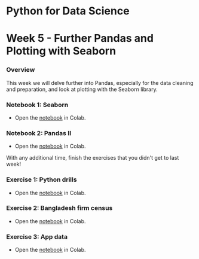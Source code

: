# Python for Data Science
# Week 5 - Further Pandas and Plotting with Seaborn
### Overview
This week we will delve further into Pandas, especially for the data cleaning and preparation, and look at plotting with the Seaborn library.

### Notebook 1: Seaborn
* Open the [notebook](https://colab.research.google.com/github/worldbank/Python-for-Data-Science/blob/master/week%205/Seaborn%20Demo.ipynb) in Colab.

### Notebook 2: Pandas II
* Open the [notebook](https://colab.research.google.com/github/worldbank/Python-for-Data-Science/blob/master/week%205/Pandas%20II.ipynb) in Colab.

With any additional time, finish the exercises that you didn't get to last week!

### Exercise 1: Python drills
* Open the [notebook](https://colab.research.google.com/github/worldbank/Python-for-Data-Science/blob/master/week%204/Week%204%20-%20Exercise%201%20-%20Python%20drills.ipynb) in Colab.

### Exercise 2: Bangladesh firm census 
* Open the [notebook](https://colab.research.google.com/github/worldbank/Python-for-Data-Science/blob/master/week%204/Week%204%20-%20Exercise%202%20-%20Census%20of%20Firms.ipynb) in Colab.

### Exercise 3: App data
* Open the [notebook](https://colab.research.google.com/github/worldbank/Python-for-Data-Science/blob/week%204/Week%204%20-%20Exercise%203%20-%20AppData.ipynb) in Colab.
